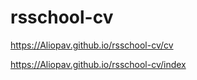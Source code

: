 # rsschool-cv
https://Aliopav.github.io/rsschool-cv/cv

https://Aliopav.github.io/rsschool-cv/index
